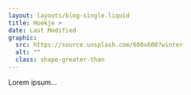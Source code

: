 ```yaml
---
layout: layouts/blog-single.liquid
title: Hoekje >
date: Last Modified
graphic:
  src: https://source.unsplash.com/600x600?winter
  alt: ""
  class: shape-greater-than
---
```


Lorem ipsum...
